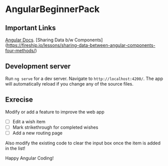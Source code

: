 # AngularBeginnerPack

## Important Links
[Angular Docs](https://angular.io/docs).
[Sharing Data b/w Components] (https://fireship.io/lessons/sharing-data-between-angular-components-four-methods/)

## Development server

Run `ng serve` for a dev server. Navigate to `http://localhost:4200/`. The app will automatically reload if you change any of the source files.

## Exrecise
Modify or add a feature to improve the web app
- [ ] Edit a wish item
- [ ] Mark strikethrough for completed wishes
- [ ] Add a new routing page

Also modify the existing code to clear the input box once the item is added in the list!

Happy Angular Coding!
